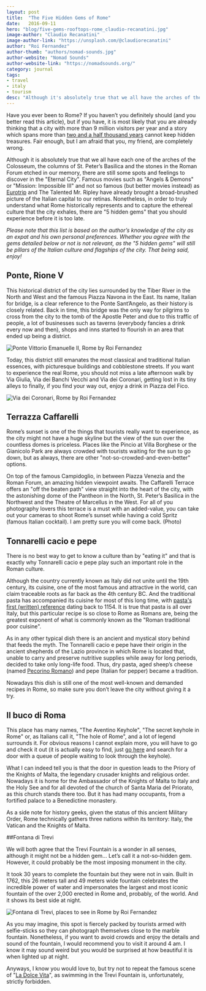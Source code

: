 ```yaml
---
layout: post
title:  "The Five Hidden Gems of Rome"
date:   2016-09-11
hero: "blog/five-gems-rooftops-rome_claudio-recanatini.jpg"
image-author: "Claudio Recanatini"
image-author-link: "https://unsplash.com/@claudiorecanatini"
author: "Roi Fernandez"
author-thumb: "authors/nomad-sounds.jpg"
author-website: "Nomad Sounds"
author-website-link: "https://nomadsounds.org/"
category: journal
tags: 
- travel
- italy
- tourism
desc: "Although it's absolutely true that we all have the arches of the Colosseum, and the stones in the Roman Forum etched in our memory, there is still much to discover in the Eternal City."
---
```



Have you ever been to Rome? If you haven’t you definitely should (and you better read this article), but if you have, it is most likely that you are already thinking that a city with more than 9 million visitors per year and a story which spans more than [two and a half thousand years](https://en.wikipedia.org/wiki/List_of_oldest_continuously_inhabited_cities "Wikipedia - Oldest continuously inhabited cities") cannot keep hidden treasures. Fair enough, but I am afraid that you, my friend, are completely wrong.

Although it is absolutely true that we all have each one of the arches of the Colosseum, the columns of St. Peter’s Basilica and the stones in the Roman Forum etched in our memory, there are still some spots and feelings to discover in the "Eternal City". Famous movies such as "Angels & Demons" or "Mission: Impossible III" and not so famous (but better movies instead) as [Eurotrip](https://www.youtube.com/watch?v=P7Vjtp8E5o0 "Europtrip YouTube clip") and The Talented Mr. Ripley have already brought a broad-brushed picture of the Italian capital to our retinas. Nonetheless, in order to truly understand what Rome historically represents and to capture the ethereal culture that the city exhales, there are "5 hidden gems" that you should experience before it is too late.

*Please note that this list is based on the author’s knowledge of the city as an expat and his own personal preferences. Whether you agree with the gems detailed below or not is not relevant, as the "5 hidden gems" will still be pillars of the Italian culture and flagships of the city. That being said, enjoy!*


## Ponte, Rione V

This historical district of the city lies surrounded by the Tiber River in the North and West and the famous Piazza Navona in the East. Its name, Italian for bridge, is a clear reference to the Ponte Sant’Angelo, as their history is closely related. Back in time, this bridge was the only way for pilgrims to cross from the city to the tomb of the Apostle Peter and due to this traffic of people, a lot of businesses such as taverns (everybody fancies a drink every now and then), shops and inns started to flourish in an area that ended up being a district.

![Ponte Vittorio Emanuelle II, Rome by Roi Fernandez](/assets/img/blog/five-gems-ponte-vittorio-emanuele-II.jpg "View of the Vittorio Emanuele II bridge from the Sant’Angelo bridge.")

Today, this district still emanates the most classical and traditional Italian essences, with picturesque buildings and cobblestone streets. If you want to experience the real Rome, you should not miss a late afternoon walk by Via Giulia, Via dei Banchi Vecchi and Via dei Coronari, getting lost in its tiny alleys to finally, if you find your way out, enjoy a drink in Piazza del Fico.


![Via dei Coronari, Rome by Roi Fernandez](/assets/img/blog/five-gems-via-dei-coronari.jpg "Fachades to Via dei Coronari")


## Terrazza Caffarelli

Rome’s sunset is one of the things that tourists really want to experience, as the city might not have a huge skyline but the view of the sun over the countless domes is priceless. Places like the Pincio at Villa Borghese or the Gianicolo Park are always crowded with tourists waiting for the sun to go down, but as always, there are other "not-so-crowded-and-even-better" options.

On top of the famous Campidoglio, in between Piazza Venezia and the Roman Forum, an amazing hidden viewpoint awaits. The Caffarelli Terrace offers an "off the beaten path" view straight into the heart of the city, with the astonishing dome of the Pantheon in the North, St. Peter’s Basilica in the Northwest and the Theatre of Marcellus in the West. For all of you photography lovers this terrace is a must with an added-value, you can take out your cameras to shoot Rome’s sunset while having a cold Spritz (famous Italian cocktail). I am pretty sure you will come back.
(Photo)


## Tonnarelli cacio e pepe

There is no best way to get to know a culture than by "eating it" and that is exactly why Tonnarelli cacio e pepe play such an important role in the Roman culture.

Although the country currently known as Italy did not unite until the 19th century, its cuisine, one of the most famous and attractive in the world, can claim traceable roots as far back as the 4th century BC. And the traditional pasta has accompanied its cuisine for most of this long time, with [pasta's first (written) reference](http://www.bbc.com/news/magazine-13760559 "BBC - How pasta became the world's favourite food") dating back to 1154. It is true that pasta is all over Italy, but this particular recipe is so close to Rome as Romans are, being the greatest exponent of what is commonly known as the "Roman traditional poor cuisine".

As in any other typical dish there is an ancient and mystical story behind that feeds the myth. The Tonnarelli cacio e pepe have their origin in the ancient shepherds of the Lazio province in which Rome is located that, unable to carry and preserve nutritive supplies while away for long periods, decided to take only long-life food. Thus, dry pasta, aged sheep’s cheese (named [Pecorino Romano](https://en.wikipedia.org/wiki/Pecorino_Romano)) and pepe (Italian for pepper) became a tradition.

Nowadays this dish is still one of the most well-known and demanded recipes in Rome, so make sure you don’t leave the city without giving it a try.


## Il buco di Roma

This place has many names, "The Aventino Keyhole", "The secret keyhole in Rome" or, as Italians call it, "The hole of Rome", and a lot of legend surrounds it. For obvious reasons I cannot explain more, you will have to go and check it out (it is actually easy to find, just [go here](https://www.google.com/maps/place/Knights+of+Malta+Keyhole/@41.8826308,12.4796371,17.87z/data=!4m5!3m4!1s0x0:0x20c2af2c6d19f641!8m2!3d41.8829816!4d12.4784705?hl=en "Google Maps - Il buco di Roma") and search for a door with a queue of people waiting to look through the keyhole).

What I can indeed tell you is that the door in question leads to the Priory of the Knights of Malta, the legendary crusader knights and religious order. Nowadays it is home for the Ambassador of the Knights of Malta to Italy and the Holy See and for all devoted of the church of Santa Maria del Priorato, as this church stands there too. But it has had many occupants, from a fortified palace to a Benedictine monastery.

As a side note for history geeks, given the status of this ancient Military Order, Rome technically gathers three nations within its territory: Italy, the Vatican and the Knights of Malta.


##Fontana di Trevi

We will both agree that the Trevi Fountain is a wonder in all senses, although it might not be a hidden gem… Let’s call it a not-so-hidden gem. However, it could probably be the most imposing monument in the city.

It took 30 years to complete the fountain but they were not in vain. Built in 1762, this 26 meters tall and 49 meters wide fountain celebrates the incredible power of water and impersonates the largest and most iconic fountain of the over 2,000 erected in Rome and, probably, of the world. And it shows its best side at night.

![Fontana di Trevi, places to see in Rome by Roi Fernandez](/assets/img/blog/five-gems-trevi-fountain.jpg "Trevi Fountain")

As you may imagine, this spot is fiercely packed by tourists armed with selfie-sticks so they can photograph themselves close to the marble fountain. Nonetheless, if you want to avoid crowds and enjoy the details and sound of the fountain, I would recommend you to visit it around 4 am. I know it may sound weird but you would be surprised at how beautiful it is when lighted up at night.

Anyways, I know you would love to, but try not to repeat the famous scene of "[La Dolce Vita](https://www.youtube.com/watch?v=KkyDfGi-PdM "YouTube clip of the Fontana di Trevi")", as swimming in the Trevi Fountain is, unfortunately, strictly forbidden.